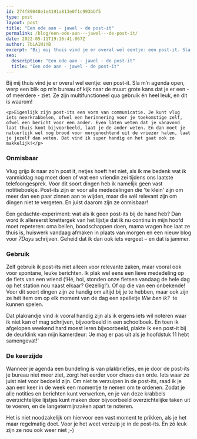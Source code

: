 ```yaml
---
id: 274f89048e1e4191a813e0f1c993bbf5
type: post
layout: post
title: "Een ode aan - jawel - de post-it"
permalink: /blog/een-ode-aan---jawel---de-post-it/
date: 2022-05-11T19:16:41.067Z
author: 7biA1WiYB
excerpt: "Bij mij thuis vind je er overal wel eentje: een post-it. Sla m’n agenda open, werp een blik op m’n bureau of kijk naar de muur: grote kans dat je er een - of meerdere - ziet. Ze zijn multifunctioneel qua gebruik én heel leuk, en dit is waarom!  "
seo:
  description: "Een ode aan - jawel - de post-it"
  title: "Een ode aan - jawel - de post-it"
---
```

Bij mij thuis vind je er overal wel eentje: een post-it. Sla m’n agenda open, werp een blik op m’n bureau of kijk naar de muur: grote kans dat je er een - of meerdere - ziet. Ze zijn multifunctioneel qua gebruik én heel leuk, en dit is waarom!  

    <p>Eigenlijk zijn post-its een vorm van communicatie. Je kunt vlug iets neerkrabbelen, ofwel een herinnering voor je toekomstige zelf, ofwel een bericht voor een ander. Even laten weten dat je vanavond laat thuis komt bijvoorbeeld, laat je de ander weten. En dan moet je natuurlijk wel nog brood voor morgenochtend uit de vriezer halen, laat je jezelf dan weten. Dat vind ik super handig en het gaat ook zo makkelijk!</p>
<h3>Onmisbaar</h3>
<p>Vlug grijp ik naar zo'n post it, netjes hoeft het niet, als ik me bedenk wat ik vanmiddag nog moet doen of wat een vriendin zei tijdens ons laatste telefoongesprek. Voor dit soort dingen heb ik namelijk geen vast notitieboekje. Post-its zijn er voor alle mededelingen die 'te klein' zijn om meer dan een paar zinnen aan te wijden, maar die wél relevant zijn om dingen niet te vergeten. En juist daarom zijn ze onmisbaar!</p>
<p>Een gedachte-experiment: wat als ik geen post-its bij de hand heb? Dan word ik allereerst knettergek van het lijstje dat ik nu continu in mijn hoofd moet repeteren: oma bellen, boodschappen doen, mama vragen hoe laat ze thuis is, huiswerk vandaag afmaken in plaats van morgen en een nieuw blog voor <em>7Days </em>schrijven. Geheid dat ik dan ook iets vergeet – en dat is jammer.</p>
<h3>Gebruik</h3>
<p>Zelf gebruik ik post-its niet alleen voor relevante zaken, maar vooral ook voor spontane, leuke berichten. Ik plak wel eens een lieve mededeling op de fiets van een vriend (‘Hé, hoi, stonden onze fietsen vandaag de hele dag op het station nou naast elkaar? Gezellig!’). Of op die van een onbekende! Voor dit soort dingen zijn ze handig om altijd bij je te hebben, maar ook zijn ze hét item om op elk moment van de dag een spelletje <i>Wie ben ik?</i>  te kunnen spelen.</p>
<p>Dat plakrandje vind ik vooral handig zijn als ik ergens iets wil noteren waar ik niet kan of mag schrijven, bijvoorbeeld in een schoolboek. En toen ik afgelopen weekend hard moest leren bijvoorbeeld, plakte ik een post-it bij de deurklink van mijn kamerdeur: 'Je mag er pas uit als je hoofdstuk 11 hebt samengevat!'</p>
<h3>De keerzijde</h3>
<p>Wanneer je agenda een bundeling is van plakbriefjes, en je door de post-its je bureau niet meer ziet, zorgt het eerder voor chaos dan orde. Iets waar ze juist niet voor bedoeld zijn. Om niet te verzuipen in de post-its, raad ik je aan een keer in de week een momentje te nemen om te ordenen. Zodat je alle notities en berichten kunt verwerken, en je van deze krabbels overzichtelijke lijstjes kunt maken door bijvoorbeeld overzichtelijke taken uit te voeren, en de langetermijnzaken apart te noteren.</p>
<p>Het is niet noodzakelijk om hiervoor een vast moment te prikken, als je het maar regelmatig doet. Voor je het weet verzuip je in de post-its. En zó leuk zijn ze nou ook weer niet ;-)</p>  
